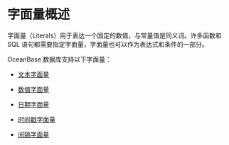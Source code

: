 字面量概述 
==========================

字面量（Literals）用于表达一个固定的数值，与常量值是同义词。许多函数和 SQL 语句都需要指定字面量，字面量也可以作为表达式和条件的一部分。

OceanBase 数据库支持以下字面量：

* [文本字面量](/zh-CN/11.sql-reference-oracle-mode/3.basic-elements-1/3.literal-1/2.literal-value-of-text.md)

  

* [数值字面量](/zh-CN/11.sql-reference-oracle-mode/3.basic-elements-1/3.literal-1/3.numeric-literal.md)

  

* [日期字面量](/zh-CN/11.sql-reference-oracle-mode/3.basic-elements-1/3.literal-1/4.date-and-time-literal/1.date-literal.md)

  

* [时间戳字面量](/zh-CN/11.sql-reference-oracle-mode/3.basic-elements-1/3.literal-1/4.date-and-time-literal/2.timestamp-literal.md)

  

* [间隔字面量](/zh-CN/11.sql-reference-oracle-mode/3.basic-elements-1/3.literal-1/5.interval-literal.md)

  




